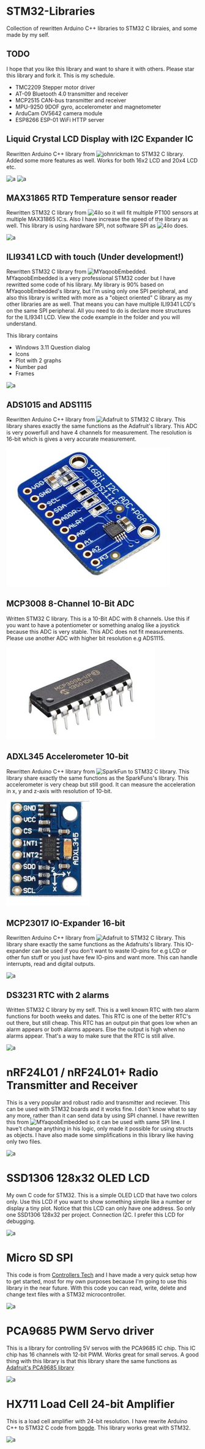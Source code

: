 # STM32-Libraries
Collection of rewritten Arduino C++ libraries to STM32 C libraies, and some made by my self.

## TODO
I hope that you like this library and want to share it with others. Please star this library 
and fork it. This is my schedule.

* TMC2209 Stepper motor driver 
* AT-09 Bluetooth 4.0 transmitter and receiver
* MCP2515 CAN-bus transmitter and receiver
* MPU-9250 9DOF gyro, accelerometer and magnetometer
* ArduCam OV5642 camera module 
* ESP8266 ESP-01 WiFi HTTP server

## Liquid Crystal LCD Display with I2C Expander IC
Rewritten Arduino C++ library from ![johnrickman](https://github.com/johnrickman/LiquidCrystal_I2C) to STM32 C library. Added some more features as well. Works for both 16x2 LCD and 20x4 LCD etc.

![a](https://raw.githubusercontent.com/DanielMartensson/STM32-Libraries/master/LiquidCrystal%20I2C/Selecci%C3%B3n_017.png)
![a](https://raw.githubusercontent.com/DanielMartensson/STM32-Libraries/master/LiquidCrystal%20I2C/Selecci%C3%B3n_018.png)

## MAX31865 RTD Temperature sensor reader
Rewritten STM32 C library from ![4ilo](https://github.com/4ilo/MAX31865-Stm32HAL) so it will fit multiple PT100 sensors at multiple  MAX31865 IC:s. Also I have increase the speed of the library as well. This library is using hardware SPI, not software SPI as ![4ilo](https://github.com/4ilo/MAX31865-Stm32HAL) does.

![a](https://raw.githubusercontent.com/DanielMartensson/STM32-Libraries/master/MAX31865/Selecci%C3%B3n_021.png)

## ILI9341 LCD with touch (Under development!)
Rewritten STM32 C library from ![MYaqoobEmbedded](https://github.com/MYaqoobEmbedded/STM32-Tutorials/tree/master/Tutorial%2026%20-%20SPI%20LCD%20%2B%20Resistive%20touch). MYaqoobEmbedded is a very professional STM32 coder but I have rewritted some code of his library. My library is 90% based on MYaqoobEmbedded's library, but I'm using only one SPI peripheral, and also this library is writted with more as a "object oriented" C library as my other libraries are as well. That means you can have multiple ILI9341 LCD's on the same SPI peripheral. All you need to do is declare more structures for the ILI9341 LCD. View the code example in the folder and you will understand.

This library contains
- Windows 3.11 Question dialog
- Icons
- Plot with 2 graphs
- Number pad
- Frames

![a](https://raw.githubusercontent.com/DanielMartensson/STM32-Libraries/master/ILI9341%20Touch%20LCD/S%C3%A9lection_013.png)

## ADS1015 and ADS1115
Rewritten Arduino C++ library from ![Adafruit](https://github.com/adafruit/Adafruit_ADS1X15) to STM32 C library. This library shares exactly the same functions as the Adafruit's library. This ADC is very powerfull and have 4 channels for measurement. The resolution is 16-bit which is gives a very accurate measurement. 

![a](https://raw.githubusercontent.com/DanielMartensson/STM32-Libraries/master/ADS1015_ADS1115/Adafruit-1085-30091131-02.jpg)

## MCP3008 8-Channel 10-Bit ADC
Written STM32 C library. This is a 10-Bit ADC with 8 channels. Use this if you want to have a potentiometer or something analog like a joystick because this ADC is very stable. This ADC does not fit measurements. Please use another ADC with higher bit resolution e.g ADS1115.

![a](https://raw.githubusercontent.com/DanielMartensson/STM32-Libraries/master/MCP3008/IC-MCP-3008-5-1-1-800x800.jpg)

## ADXL345 Accelerometer 10-bit
Rewritten Arduino C++ library from ![SparkFun](https://github.com/sparkfun/SparkFun_ADXL345_Arduino_Library) to STM32 C library. This library share exactly the same functions as the SparkFuns's library. This accelerometer is very cheap but still good. It can measure the acceleration in x, y and z-axis with resolution of 10-bit.

![a](https://raw.githubusercontent.com/DanielMartensson/STM32-Libraries/master/ADXL345/ADXL345.jpg)

## MCP23017 IO-Expander 16-bit
Rewritten Arduino C++ library from ![Adafruit](https://github.com/adafruit/Adafruit-MCP23017-Arduino-Library) to STM32 C library. This library share exactly the same functions as the Adafruits's library. This IO-expander can be used if you don't want to waste IO-pins for e.g LCD or other fun stuff or you just have few IO-pins and want more. This can handle interrupts, read and digital outputs.

![a](https://raw.githubusercontent.com/DanielMartensson/STM32-Libraries/master/MCP23017/S%C3%A9lection_025.png)

## DS3231 RTC with 2 alarms
Written STM32 C library by my self. This is a well known RTC with two alarm functions for booth weeks and dates.
This RTC is one of the better RTC's out there, but still cheap. This RTC has an output pin that goes low when an alarm appears or both alarms appears. Else the output is high when no alarms appear. That's a way to make sure that the RTC is still alive.

![a](https://raw.githubusercontent.com/DanielMartensson/STM32-Libraries/master/DS3231/S%C3%A9lection_041.png)

# nRF24L01 / nRF24L01+ Radio Transmitter and Receiver

This is a very popular and robust radio and transmitter and reciever. This can be used with STM32 boards and it works fine.
I don't know what to say any more, rather than it can send data by using SPI channel. 
I have rewritten this from ![MYaqoobEmbedded](https://github.com/MYaqoobEmbedded/STM32-Tutorials/tree/master/Tutorial%2024%20-%20NRF24L01%20Radio%20Transceiver)
so it can be used with same SPI line. I have't change anything in his logic, only made it possible for using structs as objects. I have also made some simplifications in this library like having only two files.

![a](https://raw.githubusercontent.com/DanielMartensson/STM32-Libraries/master/nRF24L01%20Radio%20RX-TX/S%C3%A9lection_060.png)

# SSD1306 128x32 OLED LCD

My own C code for STM32. This is a simple OLED LCD that have two colors only. Use this LCD if you want to show something simple like a number or display a tiny plot. Notice that this LCD can only have one address. So only one SSD1306 128x32 per project. Connection I2C. I prefer this LCD for debugging.

![a](https://raw.githubusercontent.com/DanielMartensson/STM32-Libraries/master/SSD1306%20128x32/S%C3%A9lection_008.png)

# Micro SD SPI 
This code is from [Controllers Tech](https://www.youtube.com/watch?v=spVIZO-jbxE) and I have made a very quick setup how to get started, most for my own purposes because I'm going to use this library in the near future. With this code you can read, write, delete and change text files with a STM32 microcontroller. 

![a](https://raw.githubusercontent.com/DanielMartensson/STM32-Libraries/master/Micro%20SD%20SPI/S%C3%A9lection_015.png)

# PCA9685 PWM Servo driver
This is a library for controlling 5V servos with the PCA9685 IC chip. This IC chip has 16 channels with 12-bit PWM. Works great
for small servos. A good thing with this library is that this library share the same functions as [Adafruit's PCA9685 library](https://github.com/adafruit/Adafruit-PWM-Servo-Driver-Library)

![a](https://raw.githubusercontent.com/DanielMartensson/STM32-Libraries/master/PCA9685%20PWM%20Servo/S%C3%A9lection_016.png)

# HX711 Load Cell 24-bit Amplifier 
This is a load cell amplifier with 24-bit resolution. I have rewrite Arduino C++ to STM32 C code from [bogde](https://github.com/bogde/HX711).
This library works great with STM32. 

![a](https://raw.githubusercontent.com/DanielMartensson/STM32-Libraries/master/HX711%20Load%20Cell%20Amplifier/S%C3%A9lection_018.png)
